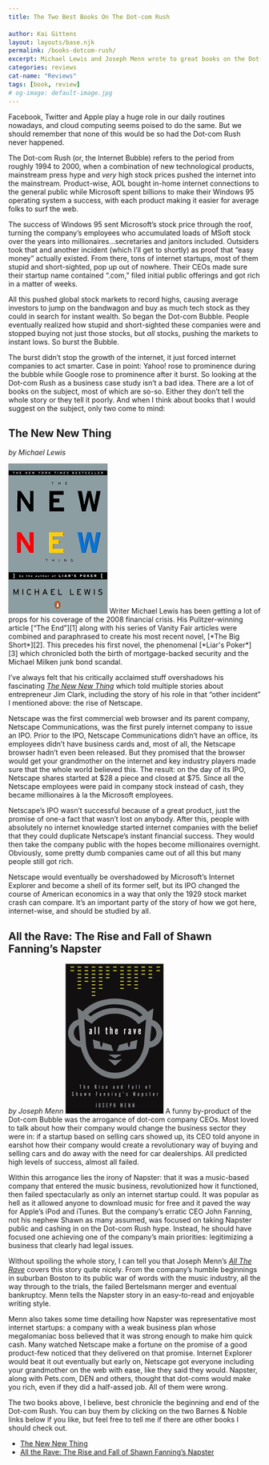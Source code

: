 ```yaml
---
title: The Two Best Books On The Dot-com Rush

author: Kai Gittens
layout: layouts/base.njk
permalink: /books-dotcom-rush/
excerpt: Michael Lewis and Joseph Menn wrote to great books on the Dot-com Rush.
categories: reviews
cat-name: "Reviews"
tags: [book, review]
# og-image: default-image.jpg
---
```

Facebook, Twitter and Apple play a huge role in our daily routines nowadays, and cloud computing seems poised to do the same. But we should remember that none of this would be so had the Dot-com Rush never happened.

The Dot-com Rush (or, the Internet Bubble) refers to the period from roughly 1994 to 2000, when a combination of new technological products, mainstream press hype and *very* high stock prices pushed the internet into the mainstream. Product-wise, AOL bought in-home internet connections to the general public while Microsoft spent billions to make their Windows 95 operating system a success, with each product making it easier for average folks to surf the web.

The success of Windows 95 sent Microsoft’s stock price through the roof, turning the company’s employees who accumulated loads of MSoft stock over the years into millionaires…secretaries and janitors included. Outsiders took that and another incident (which I’ll get to shortly) as proof that “easy money” actually existed. From there, tons of internet startups, most of them stupid and short-sighted, pop up out of nowhere. Their CEOs made sure their startup name contained “.com,” filed initial public offerings and got rich in a matter of weeks.

All this pushed global stock markets to record highs, causing average investors to jump on the bandwagon and buy as much tech stock as they could in search for instant wealth. So began the Dot-com Bubble. People eventually realized how stupid and short-sighted these companies were and stopped buying not just those stocks, but *all* stocks, pushing the markets to instant lows. So burst the Bubble.

The burst didn’t stop the growth of the internet, it just forced internet companies to act smarter. Case in point: Yahoo! rose to prominence during the bubble while Google rose to prominence after it burst. So looking at the Dot-com Rush as a business case study isn’t a bad idea. There are a lot of books on the subject, most of which are so-so. Either they don’t tell the whole story or they tell it poorly. And when I think about books that I would suggest on the subject, only two come to mind:


## The New New Thing
*by Michael Lewis*

<img src="/img/NewNewThing.jpg" alt="The New New Thing book image" class="post-pic">
Writer Michael Lewis has been getting a lot of props for his coverage of the 2008 financial crisis. His Pulitzer-winning article [“The End”][1] along with his series of Vanity Fair articles were combined and paraphrased to create his most recent novel, [*The Big Short*][2]. This precedes his first novel, the phenomenal [*Liar's Poker*][3] which chronicled both the birth of mortgage-backed security and the Michael Milken junk bond scandal.

I’ve always felt that his critically acclaimed stuff overshadows his fascinating [*The New New Thing*][4] which told multiple stories about entrepreneur Jim Clark, including the story of his role in that “other incident” I mentioned above: the rise of Netscape.

Netscape was the first commercial web browser and its parent company, Netscape Communications, was the first purely internet company to issue an IPO. Prior to the IPO, Netscape Communications didn’t have an office, its employees didn’t have business cards and, most of all, the Netscape browser hadn’t even been released. But they promised that the browser would get your grandmother on the internet and key industry players made sure that the whole world believed this. The result: on the day of its IPO, Netscape shares started at $28 a piece and closed at $75. Since all the Netscape employees were paid in company stock instead of cash, they became millionaires à la the Microsoft employees.

Netscape’s IPO wasn’t successful because of a great product, just the promise of one-a fact that wasn’t lost on anybody. After this, people with absolutely no internet knowledge started internet companies with the belief that they could duplicate Netscape’s instant financial success. They would then take the company public with the hopes become millionaires overnight. Obviously, some pretty dumb companies came out of all this but many people still got rich.

Netscape would eventually be overshadowed by Microsoft’s Internet Explorer and become a shell of its former self, but its IPO changed the course of American economics in a way that only the 1929 stock market crash can compare. It’s an important party of the story of how we got here, internet-wise, and should be studied by all.

## All the Rave: The Rise and Fall of Shawn Fanning’s Napster
*by Joseph Menn*
<img src="/img/AllTheRave.jpg" alt="All The Rave book image" class="post-pic">
A funny by-product of the Dot-com Bubble was the arrogance of dot-com company CEOs. Most loved to talk about how their company would change the business sector they were in: if a startup based on selling cars showed up, its CEO told anyone in earshot how their company would create a revolutionary way of buying and selling cars and do away with the need for car dealerships. All predicted high levels of success, almost all failed.

Within this arrogance lies the irony of Napster: that it was a music-based company that entered the music business, revolutionized how it functioned, then failed spectacularly as only an internet startup could. It was popular as hell as it allowed anyone to download music for free and it paved the way for Apple’s iPod and iTunes. But the company’s erratic CEO John Fanning, not his nephew Shawn as many assumed, was focused on taking Napster public and cashing in on the Dot-com Rush hype. Instead, he should have focused one achieving one of the company’s main priorities: legitimizing a business that clearly had legal issues.

Without spoiling the whole story, I can tell you that Joseph Menn’s [*All The Rave*][5] covers this story quite nicely. From the company’s humble beginnings in suburban Boston to its public war of words with the music industry, all the way through to the trials, the failed Bertelsmann merger and eventual bankruptcy. Menn tells the Napster story in an easy-to-read and enjoyable writing style.

Menn also takes some time detailing how Napster was representative most internet startups: a company with a weak business plan whose megalomaniac boss believed that it was strong enough to make him quick cash. Many watched Netscape make a fortune on the promise of a good product-few noticed that they delivered on that promise. Internet Explorer would beat it out eventually but early on, Netscape got everyone including your grandmother on the web with ease, like they said they would. Napster, along with Pets.com, DEN and others, thought that dot-coms would make you rich, even if they did a half-assed job. All of them were wrong.

The two books above, I believe, best chronicle the beginning and end of the Dot-com Rush. You can buy them by clicking on the two Barnes & Noble links below if you like, but feel free to tell me if there are other books I should check out.

*   [The New New Thing][4]
*   [All the Rave: The Rise and Fall of Shawn Fanning’s Napster][5]

[1]: http://www.mutualfundsbureau.com/docs/PortfolioMagazineArticle.pdf
[2]: http://www.amazon.com/The-Big-Short-Doomsday-Machine/dp/0393338827/ref=sr_1_1?ie=UTF8&qid=1373150165&sr=8-1&keywords=big+short
[3]: http://www.amazon.com/Liars-Poker-Michael-Lewis/dp/039333869X/ref=sr_1_1?s=books&ie=UTF8&qid=1373150233&sr=1-1
[4]: http://www.amazon.com/New-Thing-Silicon-Valley-Story/dp/0140296468/
[5]: http://www.amazon.com/All-Rave-Shawn-Fannings-Napster/dp/B000ENBO0S/